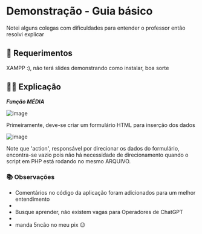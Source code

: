 # Demonstração - Guia básico

Notei alguns colegas com dificuldades para entender o professor então resolvi explicar 

## 📝 Requerimentos

XAMPP :), não terá slides demonstrando como instalar, boa sorte

## 🧑‍🏫 Explicação

***Função MÉDIA***

![image](https://github.com/user-attachments/assets/a8028ad7-42f6-4236-953a-c60e5643bd97)

Primeiramente, deve-se criar um formulário HTML para inserção dos dados

![image](https://github.com/user-attachments/assets/d7d03d6a-9efb-4ffe-b9c0-da84e315b6a3)

Note que 'action', responsável por direcionar os dados do formulário, encontra-se vazio pois não há necessidade de direcionamento quando o script em PHP está rodando no mesmo ARQUIVO.



### 📚 Observações

- Comentários no código da aplicação foram adicionados para um melhor entendimento
- 
- Busque aprender, não existem vagas para Operadores de ChatGPT
- 
- manda 5ncão no meu pix 😉 
